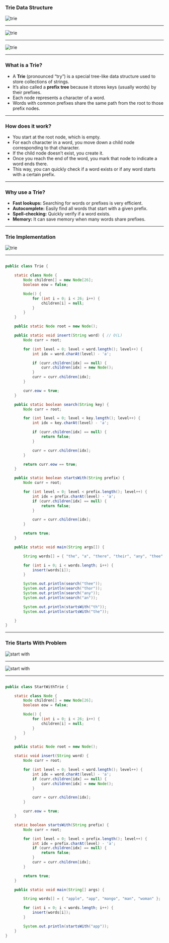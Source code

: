 ### Trie Data Structure

![trie](images/image.png)

---

![trie](images/image1.png)

---

![trie](images/image2.png)

---

### What is a Trie?

- A **Trie** (pronounced “try”) is a special tree-like data structure used to store collections of strings.
- It’s also called a **prefix tree** because it stores keys (usually words) by their prefixes.
- Each node represents a character of a word.
- Words with common prefixes share the same path from the root to those prefix nodes.

---

### How does it work?

- You start at the root node, which is empty.
- For each character in a word, you move down a child node corresponding to that character.
- If the child node doesn’t exist, you create it.
- Once you reach the end of the word, you mark that node to indicate a word ends there.
- This way, you can quickly check if a word exists or if any word starts with a certain prefix.

---

### Why use a Trie?

- **Fast lookups:** Searching for words or prefixes is very efficient.
- **Autocomplete:** Easily find all words that start with a given prefix.
- **Spell-checking:** Quickly verify if a word exists.
- **Memory:** It can save memory when many words share prefixes.

---

### Trie Implementation

![trie](images/image3.png)

---

```java

public class Trie {

    static class Node {
        Node children[] = new Node[26];
        boolean eow = false;

        Node() {
            for (int i = 0; i < 26; i++) {
                children[i] = null;
            }
        }
    }

    public static Node root = new Node();

    public static void insert(String word) { // O(L)
        Node curr = root;

        for (int level = 0; level < word.length(); level++) {
            int idx = word.charAt(level) - 'a';

            if (curr.children[idx] == null) {
                curr.children[idx] = new Node();
            }
            curr = curr.children[idx];
        }

        curr.eow = true;
    }

    public static boolean search(String key) {
        Node curr = root;

        for (int level = 0; level < key.length(); level++) {
            int idx = key.charAt(level) - 'a';

            if (curr.children[idx] == null) {
                return false;
            }

            curr = curr.children[idx];
        }

        return curr.eow == true;
    }

    public static boolean startsWith(String prefix) {
        Node curr = root;

        for (int level = 0; level < prefix.length(); level++) {
            int idx = prefix.charAt(level) - 'a';
            if (curr.children[idx] == null) {
                return false;
            }

            curr = curr.children[idx];
        }

        return true;
    }

    public static void main(String args[]) {

        String words[] = { "the", "a", "there", "their", "any", "thee" };

        for (int i = 0; i < words.length; i++) {
            insert(words[i]);
        }

        System.out.println(search("thee"));
        System.out.println(search("thor"));
        System.out.println(search("any"));
        System.out.println(search("an"));

        System.out.println(startsWith("th"));
        System.out.println(startsWith("the"));

    }
}
```

---

### Trie Starts With Problem

![start with](images/image4.png)

---

![start with](images/image5.png)

---

```java

public class StartWithTrie {

    static class Node {
        Node children[] = new Node[26];
        boolean eow = false;

        Node() {
            for (int i = 0; i < 26; i++) {
                children[i] = null;
            }
        }
    }

    public static Node root = new Node();

    static void insert(String word) {
        Node curr = root;

        for (int level = 0; level < word.length(); level++) {
            int idx = word.charAt(level) - 'a';
            if (curr.children[idx] == null) {
                curr.children[idx] = new Node();
            }

            curr = curr.children[idx];
        }

        curr.eow = true;
    }

    static boolean startsWith(String prefix) {
        Node curr = root;

        for (int level = 0; level < prefix.length(); level++) {
            int idx = prefix.charAt(level) - 'a';
            if (curr.children[idx] == null) {
                return false;
            }
            curr = curr.children[idx];
        }

        return true;
    }

    public static void main(String[] args) {

        String words[] = { "apple", "app", "mango", "man", "woman" };

        for (int i = 0; i < words.length; i++) {
            insert(words[i]);
        }

        System.out.println(startsWith("app"));
    }
}
```
